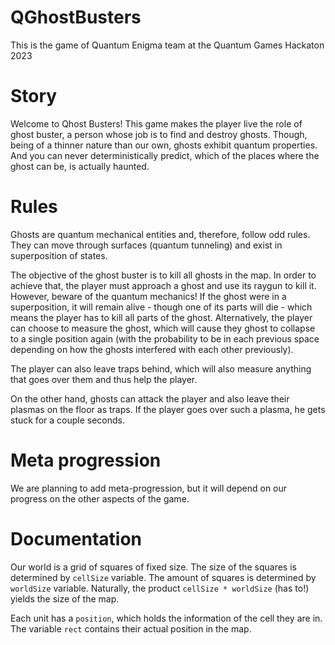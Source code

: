# QGhostBusters
This is the game of Quantum Enigma team at the Quantum Games Hackaton 2023

# Story

Welcome to Qhost Busters! This game makes the player live the role of ghost buster, a person whose job is to find and
destroy ghosts. Though, being of a thinner nature than our own, ghosts exhibit quantum properties. And you can never
deterministically predict, which of the places where the ghost can be, is actually haunted.

# Rules

Ghosts are quantum mechanical entities and, therefore, follow odd rules. They can move through surfaces (quantum tunneling) and
exist in superposition of states. 

The objective of the ghost buster is to kill all ghosts in the map. In order to achieve that, the player must approach a ghost
and use its raygun to kill it. However, beware of the quantum mechanics! If the ghost were in a superposition, it will 
remain alive - though one of its parts will die - which means the player has to kill all parts of the ghost. Alternatively,
the player can choose to measure the ghost, which will cause they ghost to collapse to a single position again (with the 
probability to be in each previous space depending on how the ghosts interfered with each other previously). 

The player can also leave traps behind, which will also measure anything that goes over them and thus help the player. 

On the other hand, ghosts can attack the player and also leave their plasmas on the floor as traps. If the player goes over
such a plasma, he gets stuck for a couple seconds. 

# Meta progression

We are planning to add meta-progression, but it will depend on our progress on the other aspects of the game. 

# Documentation

Our world is a grid of squares of fixed size. The size of the squares is determined by `cellSize` variable. The amount
of squares is determined by `worldSize` variable. Naturally, the product `cellSize * worldSize` (has to!) yields the size of the 
map. 

Each unit has a `position`, which holds the information of the cell they are in. The variable `rect` contains their
actual position in the map. 

